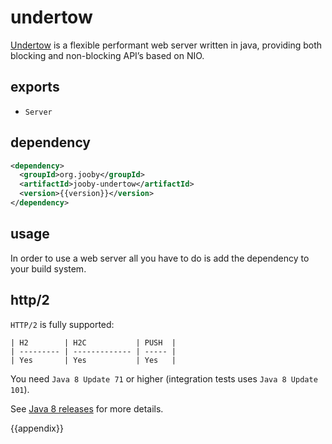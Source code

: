 # undertow

[Undertow](http://undertow.io/) is a flexible performant web server written in java, providing both blocking and non-blocking API’s based on NIO.

## exports

* `Server`

## dependency

```xml
<dependency>
  <groupId>org.jooby</groupId>
  <artifactId>jooby-undertow</artifactId>
  <version>{{version}}</version>
</dependency>
```

## usage

In order to use a web server all you have to do is add the dependency to your build system.

## http/2

`HTTP/2` is fully supported:

```
| H2        | H2C           | PUSH  |
| --------- | ------------- | ----- |
| Yes       | Yes           | Yes   |
```

You need `Java 8 Update 71` or higher (integration tests uses `Java 8 Update 101`).

See [Java 8 releases](https://www.java.com/en/download/faq/release_dates.xml) for more details.

{{appendix}}
